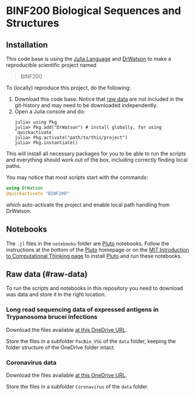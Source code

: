 # BINF200 Biological Sequences and Structures

## Installation

This code base is using the [Julia Language](https://julialang.org/) and
[DrWatson](https://juliadynamics.github.io/DrWatson.jl/stable/)
to make a reproducible scientific project named
> BINF200

To (locally) reproduce this project, do the following:

1. Download this code base. Notice that [raw data](#raw-data) are not included in the
   git-history and may need to be downloaded independently.
2. Open a Julia console and do:
   ```
   julia> using Pkg
   julia> Pkg.add("DrWatson") # install globally, for using `quickactivate`
   julia> Pkg.activate("path/to/this/project")
   julia> Pkg.instantiate()
   ```

This will install all necessary packages for you to be able to run the scripts and
everything should work out of the box, including correctly finding local paths.

You may notice that most scripts start with the commands:
```julia
using DrWatson
@quickactivate "BINF200"
```
which auto-activate the project and enable local path handling from DrWatson.

## Notebooks

The `.jl` files in the `notebooks` folder are [Pluto](https://plutojl.org/) notebooks. Follow the instructions at the bottom of the [Pluto](https://plutojl.org/) homepage or on the [MIT Introduction to Computational Thinking page](https://computationalthinking.mit.edu/Fall23/installation/) to install [Pluto](https://plutojl.org/) and run these notebooks.

## Raw data (#raw-data)

To run the scripts and notebooks in this repository you need to download was data and store it in the right location.

### Long read sequencing data of expressed antigens in Trypanosoma brucei infections

Download the files available [at this OneDrive URL](https://universityofbergen-my.sharepoint.com/:f:/r/personal/tom_michoel_uib_no/Documents/public/BINF200/PacBio_VSG?csf=1&web=1).

Store the files in a subfolder `PacBio_VSG` of the `data` folder, keeping the folder structure of the OneDrive folder intact.

### Coronavirus data

Download the files available [at this OneDrive URL](https://universityofbergen-my.sharepoint.com/:f:/r/personal/tom_michoel_uib_no/Documents/public/BINF200/Coronavirus?csf=1&web=1).


Store the files in a subfolder `Coronavirus` of the `data` folder.